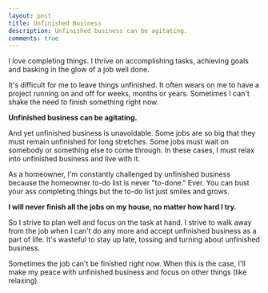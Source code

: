 ```yaml
---
layout: post
title: Unfinished Business 
description: Unfinished business can be agitating.
comments: true
---
```

I love completing things. I thrive on accomplishing tasks, achieving goals and basking in the glow of a job well done.

It's difficult for me to leave things unfinished. It often wears on me to have a project running on and off for weeks, months or years.  Sometimes I can't shake the need to finish something right now.

**Unfinished business can be agitating.**

And yet unfinished business is unavoidable.  Some jobs are so big that they must remain unfinished for long stretches. Some jobs must wait on somebody or something else to come through.  In these cases, I must relax into unfinished business and live with it.

As a homeowner, I'm constantly challenged by unfinished business because the homeowner to-do list is never "to-done." Ever. You can bust your ass completing things but the to-do list just smiles and grows.

**I will never finish all the jobs on my house, no matter how hard I try.**

So I strive to plan well and focus on the task at hand.  I strive to walk away from the job when I can't do any more and accept unfinished business as a part of life.  It's wasteful to stay up late, tossing and turning about unfinished business.

Sometimes the job can't be finished right now. When this is the case, I'll make my peace with unfinished business and focus on other things (like relaxing).
